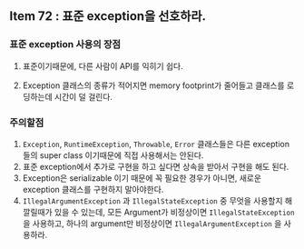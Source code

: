 ## Item 72 : 표준 exception을 선호하라.

### 표준 exception 사용의 장점

1. 표준이기때문에, 다른 사람이 API를 익히기 쉽다.

2. Exception 클래스의 종류가 적어지면 memory footprint가 줄어들고 클래스를 로딩하는데 시간이 덜 걸린다.

   

### 주의할점

1. ```Exception```, ```RuntimeException```, ```Throwable```, ```Error``` 클래스들은 다른 exception들의 super class 이기때문에 직접 사용해서는 안된다.
2. 표준 exception에서 추가로 구현을 하고 싶다면 상속을 받아서 구현을 해도 된다. 
3. Exception은 serializable 이기 때문에 꼭 필요한 경우가 아니면, 새로운 exception 클래스를 구현하지 말아야한다.
4. ```IllegalArgumentException``` 과 ```IllegalStateException``` 중 무엇을 사용할지 해깔릴때가 있을 수 있는데, 모든 Argument가 비정상이면 ```IllegalStateException``` 을 사용하고, 하나의 argument만 비정상이면 ```IllegalArgumentException``` 을 사용하라.

